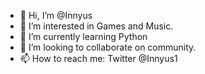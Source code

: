- 👋 Hi, I’m @Innyus
- 👀 I’m interested in Games and Music.
- 🌱 I’m currently learning Python
- 💞️ I’m looking to collaborate on community.
- 📫 How to reach me: Twitter @Innyus1

<!---
Innyus/Innyus is a ✨ special ✨ repository because its `README.md` (this file) appears on your GitHub profile.
You can click the Preview link to take a look at your changes.
--->
